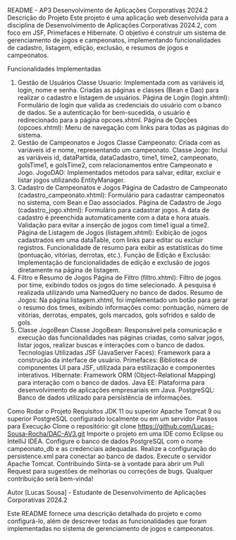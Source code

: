 README - AP3 Desenvolvimento de Aplicações Corporativas 2024.2
Descrição do Projeto
Este projeto é uma aplicação web desenvolvida para a disciplina de Desenvolvimento de Aplicações Corporativas 2024.2, com foco em JSF, Primefaces e Hibernate. O objetivo é construir um sistema de gerenciamento de jogos e campeonatos, implementando funcionalidades de cadastro, listagem, edição, exclusão, e resumos de jogos e campeonatos.

Funcionalidades Implementadas
1. Gestão de Usuários
Classe Usuario: Implementada com as variáveis id, login, nome e senha. Criadas as páginas e classes (Bean e Dao) para realizar o cadastro e listagem de usuários.
Página de Login (login.xhtml): Formulário de login que valida as credenciais do usuário com o banco de dados. Se a autenticação for bem-sucedida, o usuário é redirecionado para a página opcoes.xhtml.
Página de Opções (opcoes.xhtml): Menu de navegação com links para todas as páginas do sistema.
2. Gestão de Campeonatos e Jogos
Classe Campeonato: Criada com as variáveis id e nome, representando um campeonato.
Classe Jogo: Inclui as variáveis id, dataPartida, dataCadastro, time1, time2, campeonato, golsTime1, e golsTime2, com relacionamentos entre Campeonato e Jogo.
JogoDAO: Implementados métodos para salvar, editar, excluir e listar jogos utilizando EntityManager.
3. Cadastro de Campeonatos e Jogos
Página de Cadastro de Campeonato (cadastro_campeonato.xhtml): Formulário para cadastrar campeonatos no sistema, com Bean e Dao associados.
Página de Cadastro de Jogo (cadastro_jogo.xhtml): Formulário para cadastrar jogos. A data de cadastro é preenchida automaticamente com a data e hora atuais. Validação para evitar a inserção de jogos com time1 igual a time2.
Página de Listagem de Jogos (listagem.xhtml): Exibição de jogos cadastrados em uma dataTable, com links para editar ou excluir registros. Funcionalidade de resumo para exibir as estatísticas do time (pontuação, vitórias, derrotas, etc.).
Função de Edição e Exclusão: Implementação de funcionalidades de edição e exclusão de jogos diretamente na página de listagem.
4. Filtro e Resumo de Jogos
Página de Filtro (filtro.xhtml): Filtro de jogos por time, exibindo todos os jogos do time selecionado. A pesquisa é realizada utilizando uma NamedQuery no banco de dados.
Resumo de Jogos: Na página listagem.xhtml, foi implementado um botão para gerar o resumo dos times, exibindo informações como: pontuação, número de vitórias, derrotas, empates, gols marcados, gols sofridos e saldo de gols.
5. Classe JogoBean
Classe JogoBean: Responsável pela comunicação e execução das funcionalidades nas páginas criadas, como salvar jogos, listar jogos, realizar buscas e interações com o banco de dados.
Tecnologias Utilizadas
JSF (JavaServer Faces): Framework para a construção da interface de usuário.
Primefaces: Biblioteca de componentes UI para JSF, utilizada para estilização e componentes interativos.
Hibernate: Framework ORM (Object-Relational Mapping) para interação com o banco de dados.
Java EE: Plataforma para desenvolvimento de aplicações empresariais em Java.
PostgreSQL: Banco de dados utilizado para persistência de informações.

Como Rodar o Projeto
Requisitos
JDK 11 ou superior
Apache Tomcat 9 ou superior
PostgreSQL configurado localmente ou em um servidor
Passos para Execução
Clone o repositório:
git clone https://github.com/Lucas-Sousa-Rocha/DAC-AV3.git
Importe o projeto em uma IDE como Eclipse ou IntelliJ IDEA.
Configure o banco de dados PostgreSQL com o nome campeonato_db e as credenciais adequadas.
Realize a configuração do persistence.xml para conectar ao banco de dados.
Execute o servidor Apache Tomcat.
Contribuindo
Sinta-se à vontade para abrir um Pull Request para sugestões de melhorias ou correções de bugs. Qualquer contribuição será bem-vinda!

Autor
[Lucas Sousa] - Estudante de Desenvolvimento de Aplicações Corporativas 2024.2

Este README fornece uma descrição detalhada do projeto e como configurá-lo, além de descrever todas as funcionalidades que foram implementadas no sistema de gerenciamento de jogos e campeonatos.
 
